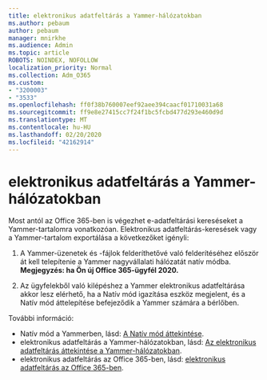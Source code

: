 ```yaml
---
title: elektronikus adatfeltárás a Yammer-hálózatokban
ms.author: pebaum
author: pebaum
manager: mnirkhe
ms.audience: Admin
ms.topic: article
ROBOTS: NOINDEX, NOFOLLOW
localization_priority: Normal
ms.collection: Adm_O365
ms.custom:
- "3200003"
- "3533"
ms.openlocfilehash: ff0f38b760007eef92aee394caacf01710031a68
ms.sourcegitcommit: ff9e8e27415cc7f24f1bc5fcbd477d293e460d9d
ms.translationtype: MT
ms.contentlocale: hu-HU
ms.lasthandoff: 02/20/2020
ms.locfileid: "42162914"
---
```

# <a name="ediscovery-in-yammer-networks"></a>elektronikus adatfeltárás a Yammer-hálózatokban

Most antól az Office 365-ben is végezhet e-adatfeltárási kereséseket a Yammer-tartalomra vonatkozóan.  Elektronikus adatfeltárás-keresések vagy a Yammer-tartalom exportálása a következőket igényli:

1. A Yammer-üzenetek és -fájlok felderíthetővé való felderítéséhez először át kell telepítenie a Yammer nagyvállalati hálózatát natív módba. **Megjegyzés: ha Ön új Office 365-ügyfél 2020.**

2. Az ügyfelekből való kilépéshez a Yammer elektronikus adatfeltárása akkor lesz elérhető, ha a Natív mód igazítása eszköz megjelent, és a Natív mód áttelepítése befejeződik a Yammer számára a bérlőben.

További információ:

- Natív mód a Yammerben, lásd: [A Natív mód áttekintése](https://docs.microsoft.com/yammer/configure-your-yammer-network/overview-native-mode).
- elektronikus adatfeltárás a Yammer-hálózatokban, lásd: [Az elektronikus adatfeltárás áttekintése a Yammer-hálózatokban](https://docs.microsoft.com/en-us/yammer/manage-security-and-compliance/overview-of-ediscovery).
- elektronikus adatfeltárás az Office 365-ben, lásd: [elektronikus adatfeltárás az Office 365-ben](https://docs.microsoft.com/en-us/microsoft-365/compliance/ediscovery).
